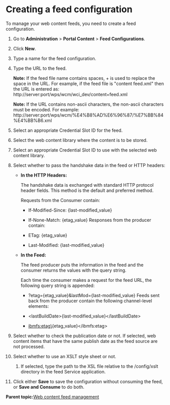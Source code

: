 # Creating a feed configuration 

To manage your web content feeds, you need to create a feed configuration.

1.  Go to **Administration** \> **Portal Content** \> **Feed Configurations**.

2.  Click **New**.

3.  Type a name for the feed configuration.

4.  Type the URL to the feed.

    **Note:** If the feed file name contains spaces, + is used to replace the space in the URL. For example, if the feed file is "content feed.xml" then the URL is entered as: http://server:port/wps/wcm/wci\_dev/content+feed.xml

    **Note:** If the URL contains non-ascii characters, the non-ascii characters must be encoded. For example: http://server:port/wps/wcm/%E4%B8%AD%E6%96%87/%E7%BB%84%E4%BB%B6.xml

5.  Select an appropriate Credential Slot ID for the feed.

6.  Select the web content library where the content is to be stored.

7.  Select an appropriate Credential Slot ID to use with the selected web content library.

8.  Select whether to pass the handshake data in the feed or HTTP headers:

    -   **In the HTTP Headers:**

        The handshake data is exchanged with standard HTTP protocol header fields. This method is the default and preferred method.

        Requests from the Consumer contain:

        -   If-Modified-Since: \{last-modified\_value\}
        -   If-None-Match: \{etag\_value\}
        Responses from the producer contain:

        -   ETag: \{etag\_value\}
        -   Last-Modified: \{last-modified\_value\}
    -   **In the Feed:**

        The feed producer puts the information in the feed and the consumer returns the values with the query string.

        Each time the consumer makes a request for the feed URL, the following query string is appended:

        -   ?etag=\{etag\_value\}&lastMod=\{last-modified\_value\}
        Feeds sent back from the producer contain the following channel-level elements:

        -   <lastBuildDate\>\{last-modified\_value\}</lastBuildDate\>
        -   <ibmfs:etag\>\{etag\_value\}</ibmfs:etag\>
9.  Select whether to check the publication date or not. If selected, web content items that have the same publish date as the feed source are not processed.

10. Select whether to use an XSLT style sheet or not.

    1.  If selected, type the path to the XSL file relative to the /config/xslt directory in the feed Service application.

11. Click either **Save** to save the configuration without consuming the feed, or **Save and Consume** to do both.


**Parent topic:**[Web content feed management ](../panel_help/wci_feed_manage.md)

